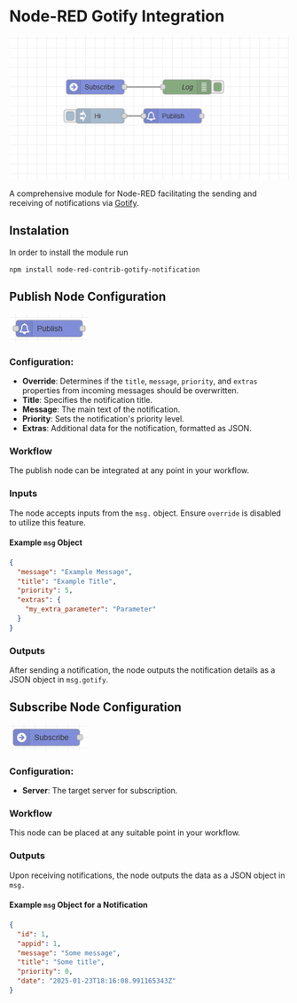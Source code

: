 # Node-RED Gotify Integration

![Node-RED Gotify](https://github.com/BaniChimu/node-red-gotify/blob/main/images/generic.png?raw=true)

A comprehensive module for Node-RED facilitating the sending and receiving of notifications via [Gotify](https://gotify.net/).

## Instalation

In order to install the module run

```
npm install node-red-contrib-gotify-notification
```

## Publish Node Configuration

![Publish Node](https://github.com/BaniChimu/node-red-gotify/raw/main/images/node-publish.png?raw=true)

### Configuration:

- **Override**: Determines if the `title`, `message`, `priority`, and `extras` properties from incoming messages should be overwritten.
- **Title**: Specifies the notification title.
- **Message**: The main text of the notification.
- **Priority**: Sets the notification's priority level.
- **Extras**: Additional data for the notification, formatted as JSON.

### Workflow

The publish node can be integrated at any point in your workflow.

### Inputs

The node accepts inputs from the `msg.` object. Ensure `override` is disabled to utilize this feature.

#### Example `msg` Object

```json
{
  "message": "Example Message",
  "title": "Example Title",
  "priority": 5,
  "extras": {
    "my_extra_parameter": "Parameter"
  }
}
```

### Outputs

After sending a notification, the node outputs the notification details as a JSON object in `msg.gotify`.

## Subscribe Node Configuration

![Subscribe Node](https://github.com/BaniChimu/node-red-gotify/raw/main/images/node-subscribe.png?raw=true)

### Configuration:

- **Server**: The target server for subscription.

### Workflow

This node can be placed at any suitable point in your workflow.

### Outputs

Upon receiving notifications, the node outputs the data as a JSON object in `msg.`

#### Example `msg` Object for a Notification

```json
{
  "id": 1,
  "appid": 1,
  "message": "Some message",
  "title": "Some title",
  "priority": 0,
  "date": "2025-01-23T18:16:08.991165343Z"
}
```

